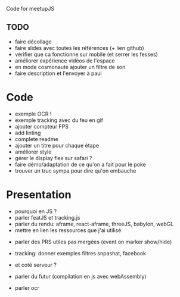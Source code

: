 Code for meetupJS

## TODO

* faire décollage
* faire slides avec toutes les références (+ lien github)
* vérifier que ca fonctionne sur mobile (et serrer les fesses)
* améliorer expérience vidéos de l'espace
* en mode cosmonaute ajouter un filtre de son
* faire description et l'envoyer à paul

# Code

* exemple OCR !
* exemple tracking avec du feu en gif
* ajouter compteur FPS
* add linting
* complete readme
* ajouter un titre pour chaque étape
* améliorer style
* gérer le display flex sur safari ?
* faire démo/adaptation de ce qu'on a fait pour le poke
* trouver un truc sympa pour dire qu'on embauche

# Presentation

* pourquoi en JS ?
* parler featJS et tracking.js
* parler du rendu: aframe, react-aframe, threeJS, babylon, webGL
* mettre en lien les ressources que j'ai utilisé

- parler des PRS utiles pas mergées (event on marker show/hide)
- tracking: donner exemples filtres snpashat, facebook

- et coté serveur ?
- parler du futur (compilation en js avec webAssembly)
- parler ocr
